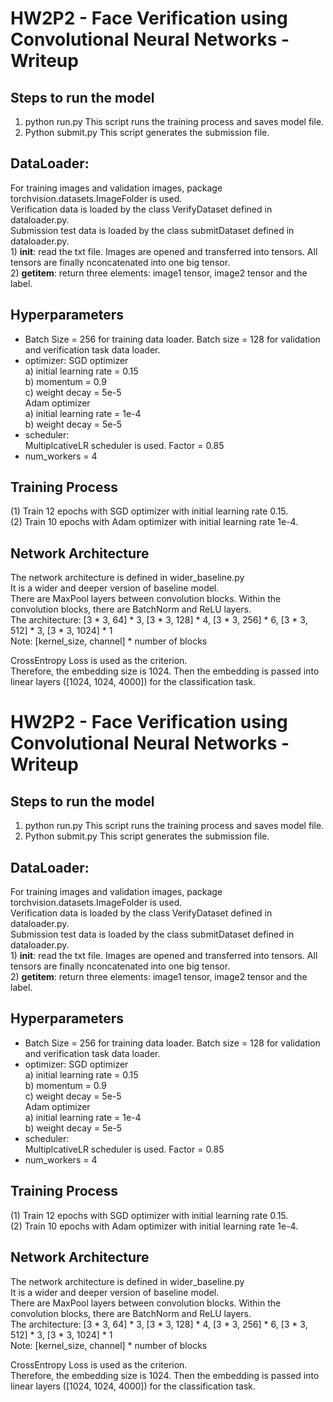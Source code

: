 # HW2P2 - Face Verification using Convolutional Neural Networks - Writeup


## Steps to run the model
1) python run.py
This script runs the training process and saves model file.
2) Python submit.py
This script generates the submission file. 

## DataLoader:
For training images and validation images, package torchvision.datasets.ImageFolder is used.  
Verification data is loaded by the class VerifyDataset defined in dataloader.py.   
Submission test data is loaded by the class submitDataset defined in dataloader.py.  
	1) __init__: read the txt file. Images are opened and transferred into tensors. All tensors are finally nconcatenated into one big tensor.  
	2) __getitem__: return three elements: image1 tensor, image2 tensor and the label.  

## Hyperparameters
- Batch Size = 256 for training data loader.  Batch size = 128 for validation and verification task data loader. 
- optimizer: 
SGD optimizer  
	a) initial learning rate = 0.15  
	b) momentum = 0.9  
	c) weight decay = 5e-5  
Adam optimizer   
	a) initial learning rate = 1e-4  
	b) weight decay = 5e-5  
- scheduler:  
MultiplcativeLR scheduler is used. Factor = 0.85  
- num_workers = 4  

## Training Process
(1) Train 12 epochs with SGD optimizer with initial learning rate 0.15.   
(2) Train 10 epochs with Adam optimizer with initial learning rate 1e-4.  

## Network Architecture
The network architecture is defined in wider_baseline.py  
It is a wider and deeper version of baseline model.   
There are MaxPool layers between convolution blocks. Within the convolution blocks, there are BatchNorm and ReLU layers.    
The architecture: [3 * 3, 64] * 3, [3 * 3, 128] * 4, [3 * 3, 256] * 6, [3 * 3, 512] * 3, [3 * 3, 1024] * 1    
Note: [kernel_size, channel] * number of blocks

CrossEntropy Loss is used as the criterion.     
Therefore, the embedding size is 1024. 
Then the embedding is passed into linear layers ([1024, 1024, 4000]) for the classification task.  
# HW2P2 - Face Verification using Convolutional Neural Networks - Writeup


## Steps to run the model
1) python run.py
This script runs the training process and saves model file.
2) Python submit.py
This script generates the submission file. 

## DataLoader:
For training images and validation images, package torchvision.datasets.ImageFolder is used.  
Verification data is loaded by the class VerifyDataset defined in dataloader.py.   
Submission test data is loaded by the class submitDataset defined in dataloader.py.  
	1) __init__: read the txt file. Images are opened and transferred into tensors. All tensors are finally nconcatenated into one big tensor.  
	2) __getitem__: return three elements: image1 tensor, image2 tensor and the label.  

## Hyperparameters
- Batch Size = 256 for training data loader.  Batch size = 128 for validation and verification task data loader. 
- optimizer: 
SGD optimizer  
	a) initial learning rate = 0.15  
	b) momentum = 0.9  
	c) weight decay = 5e-5  
Adam optimizer   
	a) initial learning rate = 1e-4  
	b) weight decay = 5e-5  
- scheduler:  
MultiplcativeLR scheduler is used. Factor = 0.85  
- num_workers = 4  

## Training Process
(1) Train 12 epochs with SGD optimizer with initial learning rate 0.15.   
(2) Train 10 epochs with Adam optimizer with initial learning rate 1e-4.  

## Network Architecture
The network architecture is defined in wider_baseline.py  
It is a wider and deeper version of baseline model.   
There are MaxPool layers between convolution blocks. Within the convolution blocks, there are BatchNorm and ReLU layers.    
The architecture: [3 * 3, 64] * 3, [3 * 3, 128] * 4, [3 * 3, 256] * 6, [3 * 3, 512] * 3, [3 * 3, 1024] * 1    
Note: [kernel_size, channel] * number of blocks

CrossEntropy Loss is used as the criterion.     
Therefore, the embedding size is 1024. 
Then the embedding is passed into linear layers ([1024, 1024, 4000]) for the classification task.  
